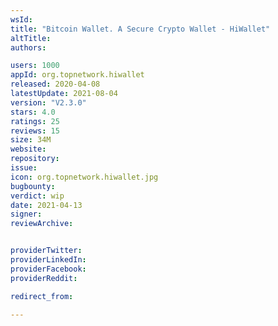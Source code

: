 ```yaml
---
wsId: 
title: "Bitcoin Wallet. A Secure Crypto Wallet - HiWallet"
altTitle: 
authors:

users: 1000
appId: org.topnetwork.hiwallet
released: 2020-04-08
latestUpdate: 2021-08-04
version: "V2.3.0"
stars: 4.0
ratings: 25
reviews: 15
size: 34M
website: 
repository: 
issue: 
icon: org.topnetwork.hiwallet.jpg
bugbounty: 
verdict: wip
date: 2021-04-13
signer: 
reviewArchive:


providerTwitter: 
providerLinkedIn: 
providerFacebook: 
providerReddit: 

redirect_from:

---
```



